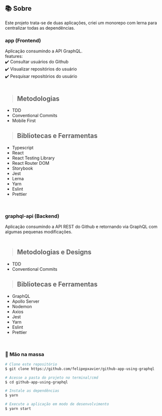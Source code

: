 ## 📚 **Sobre**

Este projeto trata-se de duas aplicações, criei um monorepo com lerna para centralizar todas as dependências.
<br />

<h3> 
   app (Frontend)
</h3>

Aplicação consumindo a API GraphQL.
<br />
features:
<br />
✔️ Consultar usuários do Github <br />
✔️ Visualizar repositórios do usuário <br />
✔️ Pesquisar repositórios do usuário <br />
<br />

> ## Metodologias

- TDD
- Conventional Commits
- Mobile First

> ## Bibliotecas e Ferramentas

- Typescript
- React
- React Testing Library
- React Router DOM
- Storybook
- Jest
- Lerna
- Yarn
- Eslint
- Prettier

<br />
<h3> 
    graphql-api (Backend)
</h3>
Aplicação consumindo a API REST do Github e retornando via GraphQL com algumas pequenas modificações.
<br />
<br />

> ## Metodologias e Designs

- TDD
- Conventional Commits

> ## Bibliotecas e Ferramentas

- GraphQL
- Apollo Server
- Nodemon
- Axios
- Jest
- Yarn
- Eslint
- Prettier

<br />

### 🚀 **Mão na massa**

```bash
# Clone este repositório
$ git clone https://github.com/felipepxavier/github-app-using-graphql

# Acesse a pasta do projeto no terminal/cmd
$ cd github-app-using-graphql

# Instale as dependências
$ yarn

# Execute a aplicação em modo de desenvolvimento
$ yarn start

```
